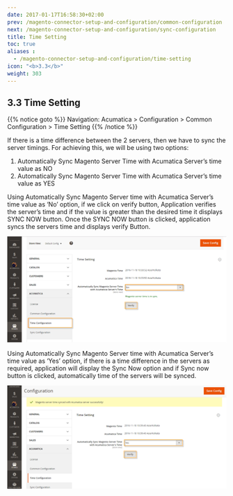 ```yaml
---
date: 2017-01-17T16:58:30+02:00
prev: /magento-connector-setup-and-configuration/common-configuration
next: /magento-connector-setup-and-configuration/sync-configuration
title: Time Setting
toc: true
aliases :
  - /magento-connector-setup-and-configuration/time-setting
icon: "<b>3.3</b>"
weight: 303
---
```


## 3.3 Time Setting

{{% notice goto %}} 
Navigation: Acumatica > Configuration > Common Configuration > Time Setting
{{% /notice %}}

If there is a time difference between the 2 servers, then we have to sync the server timings. For achieving this, we will be using two options:

1. Automatically Sync Magento Server Time with Acumatica Server’s time value as NO 
2. Automatically Sync Magento Server Time with Acumatica Server’s time value as YES

Using Automatically Sync Magento Server time with Acumatica Server’s time value as ‘No’ option, if we click on verify button, Application verifies the server’s time and if the value is greater than the desired time it displays SYNC NOW button. Once the SYNC NOW button is clicked, application syncs the servers time and displays verify Button.

![time-setting](images/time-setting.png?classes=shadow)

 
<p>Using Automatically Sync Magento Server time with Acumatica Server’s time value as ‘Yes’ option, if there is a time difference in the servers as required, application will display the Sync Now option and if Sync now button is clicked, automatically time of the servers will be synced.</p>

![time-setting-1](images/time-setting-1.png?classes=shadow)
